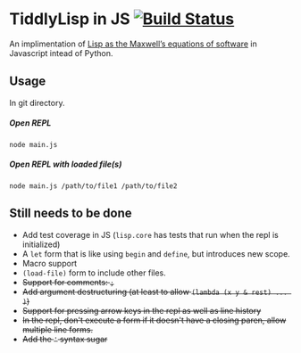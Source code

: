 # TiddlyLisp in JS [![Build Status](https://secure.travis-ci.org/stanistan/tiddlylisp-js.png)](http://travis-ci.org/stanistan/tiddlylisp-js)

An implimentation of [Lisp as the Maxwell’s equations of software](http://www.michaelnielsen.org/ddi/lisp-as-the-maxwells-equations-of-software/)
in Javascript intead of Python.

## Usage

In git directory.

##### Open REPL

```
node main.js
```

##### Open REPL with loaded file(s)

```
node main.js /path/to/file1 /path/to/file2
```

## Still needs to be done

- Add test coverage in JS (`lisp.core` has tests that run when the repl is initialized)
- A `let` form that is like using `begin` and `define`, but introduces new scope.
- Macro support
- `(load-file)` form to include other files.
- ~~Support for comments: `;`~~
- ~~Add argument destructuring (at least to allow `(lambda (x y & rest) ... )`)~~
- ~~Support for pressing arrow keys in the repl as well as line history~~
- ~~In the repl, don't execute a form if it doesn't have a closing paren, allow multiple line forms.~~
- ~~Add the `'` syntax sugar~~
